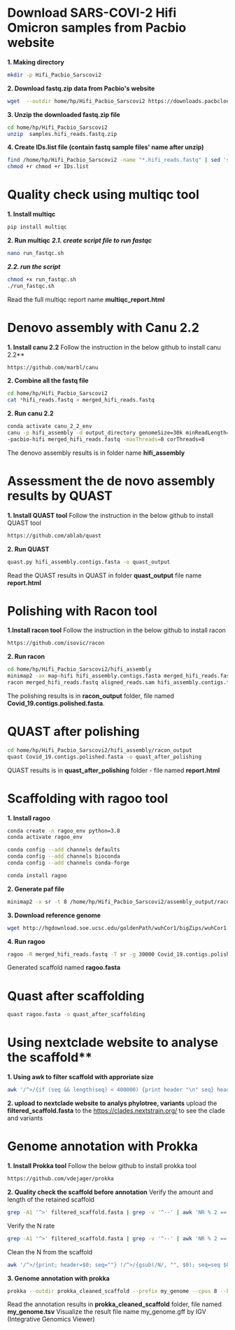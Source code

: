 # Download SARS-COVI-2 Hifi Omicron samples from Pacbio website
**1. Making directory**
```bash
mkdir -p Hifi_Pacbio_Sarscovi2
```
**2. Download fastq.zip data from Pacbio's website**
```bash
wget  --outdir home/hp/Hifi_Pacbio_Sarscovi2 https://downloads.pacbcloud.com/public/dataset/HiFiViral/Jan_2022/samples.hifi_reads.fastq.zip  
```

**3. Unzip the downloaded fastq.zip file**
```bash
cd home/hp/Hifi_Pacbio_Sarscovi2
unzip  samples.hifi_reads.fastq.zip
```

**4. Create IDs.list file (contain fastq sample files' name after unzip)**
```bash
find /home/hp/Hifi_Pacbio_Sarscovi2 -name "*.hifi_reads.fastq" | sed 's|.*/||' > /home/hp/Hifi_Pacbio_Sarscovi2/IDs.list
chmod +r chmod +r IDs.list
```

# Quality check using multiqc tool
**1. Install multiqc**
```bash
pip install multiqc
```

**2. Run multiqc**
***2.1. create script file to run fastqc***
```bash
nano run_fastqc.sh
```

***2.2. run the script***
```bash
chmod +x run_fastqc.sh
./run_fastqc.sh
```
Read the full multiqc report name **multiqc_report.html**

# Denovo assembly with Canu 2.2
**1. Install canu 2.2**
Follow the instruction in the below github to install canu 2.2**
```bash
https://github.com/marbl/canu
```

**2. Combine all the fastq file**
```bash
cd home/hp/Hifi_Pacbio_Sarscovi2
cat *hifi_reads.fastq > merged_hifi_reads.fastq
```

**2. Run canu 2.2**
```bash
conda activate canu_2_2_env
canu -p hifi_assembly -d output_directory genomeSize=30k minReadLength=500 minOverlapLength=70 \
-pacbio-hifi merged_hifi_reads.fastq -maxThreads=8 corThreads=8
```
The denovo assembly results is in folder name **hifi_assembly**

# Assessment the de novo assembly results by QUAST
**1. Install QUAST tool**
Follow the instruction in the below github to install QUAST tool
```bash
https://github.com/ablab/quast
```

**2. Run QUAST**
```bash
quast.py hifi_assembly.contigs.fasta -o quast_output
```
Read the QUAST results in QUAST in folder **quast_output** file name **report.html**

# Polishing with Racon tool
**1.Install racon tool**
Follow the instruction in the below github to install racon
```bash
https://github.com/isovic/racon
```

**2. Run racon**
```bash
cd home/hp/Hifi_Pacbio_Sarscovi2/hifi_assembly
minimap2 -ax map-hifi hifi_assembly.contigs.fasta merged_hifi_reads.fastq > aligned_reads.sam
racon merged_hifi_reads.fastq aligned_reads.sam hifi_assembly.contigs.fasta > racon_output/Covid_19.contigs.polished.fasta
```
The polishing results is in **racon_output** folder, file named **Covid_19.contigs.polished.fasta**.

#   QUAST after polishing
```bash
cd home/hp/Hifi_Pacbio_Sarscovi2/hifi_assembly/racon_output
quast Covid_19.contigs.polished.fasta -o quast_after_polishing
```
QUAST results is in **quast_after_polishing** folder - file named **report.html**

# Scaffolding with ragoo tool
**1. Install ragoo**
```bash
conda create -n ragoo_env python=3.8
conda activate ragoo_env
```
```bash
conda config --add channels defaults
conda config --add channels bioconda
conda config --add channels conda-forge
```
```bash
conda install ragoo
```

**2. Generate paf file**
```bash
minimap2 -x sr -t 8 /home/hp/Hifi_Pacbio_Sarscovi2/assembly_output/racon_output/Covid_19.contigs.polished.fasta /home/hp/Hifi_Pacbio_Sarscovi2/assembly_output/racon_output/merged_hifi_reads.fastq > /home/hp/Hifi_Pacbio_Sarscovi2/assembly_output/racon_output/reads_against_ctg.paf 2> /home/hp/Hifi_Pacbio_Sarscovi2/assembly_output/racon_output/reads_against_ctg.paf.log
```

**3. Download reference genome**
```bash
wget http://hgdownload.soe.ucsc.edu/goldenPath/wuhCor1/bigZips/wuhCor1.fa.gz
```

**4. Run ragoo**
```bash
ragoo -R merged_hifi_reads.fastq -T sr -g 30000 Covid_19.contigs.polished.fasta wuhCor1.fa
```
Generated scaffold named **ragoo.fasta**
# Quast after scaffolding
```bash
quast ragoo.fasta -o quast_after_scaffolding
```

# Using nextclade website to analyse the scaffold**
**1. Using awk to filter scaffold with approriate size**
```bash
awk '/^>/{if (seq && length(seq) < 400000) {print header "\n" seq} header = $0; seq = ""} !/^>/{seq = seq $0} END{if (length(seq) < 400000) print header "\n" seq}' ragoo.fasta > filtered_scaffold.fasta
```

**2. upload to nextclade website to analys phylotree, variants**
upload the **filtered_scaffold.fasta** to the https://clades.nextstrain.org/ to see the clade and variants

# Genome annotation with Prokka
**1. Install Prokka tool**
Follow the below github to install prokka tool
```bash
https://github.com/vdejager/prokka
```
**2. Quality check the scaffold before annotation**
Verify the amount and length of the retained scaffold
```bash
grep -A1 '^>' filtered_scaffold.fasta | grep -v '^--' | awk 'NR % 2 == 0 {print length($0)}' | sort -n
```
Verify the N rate
```bash
grep -A1 '^>' filtered_scaffold.fasta | grep -v '^--' | awk 'NR % 2 == 0 {n_count += gsub(/N/, ""); total_length += length($0)} END {print "N count:", n_count, "Total bases:", total_length, "N ratio:", n_count/total_length}'
```
Clean the N from the scaffold
```bash
awk '/^>/{print; header=$0; seq=""} !/^>/{gsub(/N/, "", $0); seq=seq $0} END{if (seq) print header "\n" seq}' filtered_scaffold.fasta > cleaned_scaffold.fasta
```

**3. Genome annotation with prokka**
```bash
prokka --outdir prokka_cleaned_scaffold --prefix my_genome --cpus 8 --kingdom Viruses cleaned_scaffold.fasta
```
Read the annotation results in **prokka_cleaned_scaffold** folder, file named **my_genome.tsv**
Visualize the result file name my_genome.gff by IGV (Integrative Genomics Viewer)




